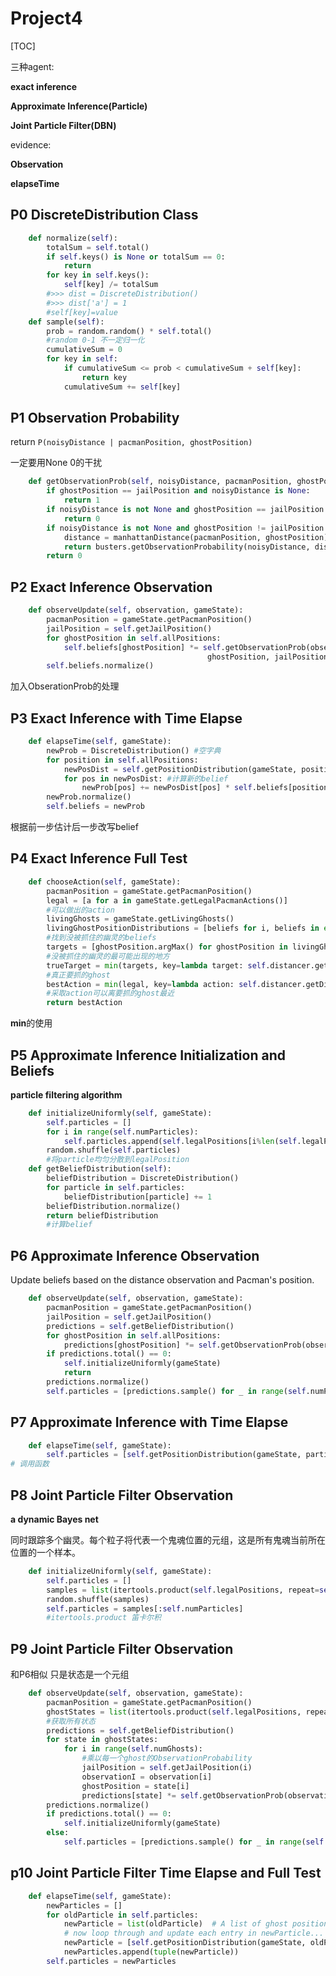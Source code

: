 # Project4

[TOC]



三种agent:

**exact inference**

**Approximate Inference(Particle)**

**Joint Particle Filter(DBN)**

evidence:

**Observation**

**elapseTime**

## P0 DiscreteDistribution Class

```python
    def normalize(self):
        totalSum = self.total()
        if self.keys() is None or totalSum == 0:
            return
        for key in self.keys():
            self[key] /= totalSum
        #>>> dist = DiscreteDistribution()
        #>>> dist['a'] = 1
        #self[key]=value
    def sample(self):
        prob = random.random() * self.total() 
        #random 0-1 不一定归一化
        cumulativeSum = 0
        for key in self:
            if cumulativeSum <= prob < cumulativeSum + self[key]:
                return key
            cumulativeSum += self[key]
```

## P1 Observation Probability

return `P(noisyDistance | pacmanPosition, ghostPosition)`

一定要用None 0的干扰

```python
    def getObservationProb(self, noisyDistance, pacmanPosition, ghostPosition, jailPosition):
        if ghostPosition == jailPosition and noisyDistance is None:
            return 1
        if noisyDistance is not None and ghostPosition == jailPosition:
            return 0
        if noisyDistance is not None and ghostPosition != jailPosition:
            distance = manhattanDistance(pacmanPosition, ghostPosition)
            return busters.getObservationProbability(noisyDistance, distance)
        return 0
```

## P2 Exact Inference Observation

```python
    def observeUpdate(self, observation, gameState):
        pacmanPosition = gameState.getPacmanPosition()
        jailPosition = self.getJailPosition()
        for ghostPosition in self.allPositions:
            self.beliefs[ghostPosition] *= self.getObservationProb(observation, pacmanPosition,
                                            ghostPosition, jailPosition)
        self.beliefs.normalize()
```

加入ObserationProb的处理

## P3 Exact Inference with Time Elapse

```python
    def elapseTime(self, gameState):
        newProb = DiscreteDistribution() #空字典
        for position in self.allPositions:
            newPosDist = self.getPositionDistribution(gameState, position)
            for pos in newPosDist: #计算新的belief
                newProb[pos] += newPosDist[pos] * self.beliefs[position]
        newProb.normalize()
        self.beliefs = newProb
```

根据前一步估计后一步改写belief

## P4 Exact Inference Full Test

```python
    def chooseAction(self, gameState):
        pacmanPosition = gameState.getPacmanPosition()
        legal = [a for a in gameState.getLegalPacmanActions()]
        #可以做出的action
        livingGhosts = gameState.getLivingGhosts()
        livingGhostPositionDistributions = [beliefs for i, beliefs in enumerate(self.ghostBeliefs) if livingGhosts[i+1]] 
        #找到没被抓住的幽灵的beliefs
        targets = [ghostPosition.argMax() for ghostPosition in livingGhostPositionDistributions]
        #没被抓住的幽灵的最可能出现的地方
        trueTarget = min(targets, key=lambda target: self.distancer.getDistance(pacmanPosition, target))
        #真正要抓的ghost
        bestAction = min(legal, key=lambda action: self.distancer.getDistance(Actions.getSuccessor(pacmanPosition, action), trueTarget))
        #采取action可以离要抓的ghost最近
        return bestAction
```

**min**的使用

## P5 Approximate Inference Initialization and Beliefs

**particle filtering algorithm** 

```python
    def initializeUniformly(self, gameState):
        self.particles = []
        for i in range(self.numParticles):
            self.particles.append(self.legalPositions[i%len(self.legalPositions)])
        random.shuffle(self.particles)
        #将particle均匀分散到legalPosition
    def getBeliefDistribution(self):
        beliefDistribution = DiscreteDistribution()
        for particle in self.particles:
            beliefDistribution[particle] += 1
        beliefDistribution.normalize()
        return beliefDistribution
        #计算belief
```

## P6 Approximate Inference Observation

  Update beliefs based on the distance observation and Pacman's position.

```python
    def observeUpdate(self, observation, gameState):
        pacmanPosition = gameState.getPacmanPosition()
        jailPosition = self.getJailPosition()
        predictions = self.getBeliefDistribution()
        for ghostPosition in self.allPositions:
            predictions[ghostPosition] *= self.getObservationProb(observation, pacmanPosition,ghostPosition, jailPosition)
        if predictions.total() == 0:
            self.initializeUniformly(gameState)
            return
        predictions.normalize()
        self.particles = [predictions.sample() for _ in range(self.numParticles)]
```

## P7 Approximate Inference with Time Elapse

```python
    def elapseTime(self, gameState):
        self.particles = [self.getPositionDistribution(gameState, particle).sample() for particle in self.particles]
# 调用函数
```

## P8 Joint Particle Filter Observation

**a dynamic Bayes net**

同时跟踪多个幽灵。每个粒子将代表一个鬼魂位置的元组，这是所有鬼魂当前所在位置的一个样本。

```python
    def initializeUniformly(self, gameState):
        self.particles = []
        samples = list(itertools.product(self.legalPositions, repeat=self.numGhosts))
        random.shuffle(samples)
        self.particles = samples[:self.numParticles]
        #itertools.product 笛卡尔积
```

## P9 Joint Particle Filter Observation

和P6相似 只是状态是一个元组 

```python
    def observeUpdate(self, observation, gameState):
        pacmanPosition = gameState.getPacmanPosition()
        ghostStates = list(itertools.product(self.legalPositions, repeat=self.numGhosts))
        #获取所有状态
        predictions = self.getBeliefDistribution()
        for state in ghostStates:
            for i in range(self.numGhosts):
                #乘以每一个ghost的ObservationProbability
                jailPosition = self.getJailPosition(i)
                observationI = observation[i]
                ghostPosition = state[i]
                predictions[state] *= self.getObservationProb(observationI,pacmanPosition, ghostPosition, jailPosition)
        predictions.normalize()
        if predictions.total() == 0:
            self.initializeUniformly(gameState)
        else:
            self.particles = [predictions.sample() for _ in range(self.numParticles)]

```

## p10 Joint Particle Filter Time Elapse and Full Test

```python
    def elapseTime(self, gameState):
        newParticles = []
        for oldParticle in self.particles:
            newParticle = list(oldParticle)  # A list of ghost positions
            # now loop through and update each entry in newParticle...
            newParticle = [self.getPositionDistribution(gameState, oldParticle, i, self.ghostAgents[i]).sample() for i in range(self.numGhosts)]
            newParticles.append(tuple(newParticle))
        self.particles = newParticles
```

